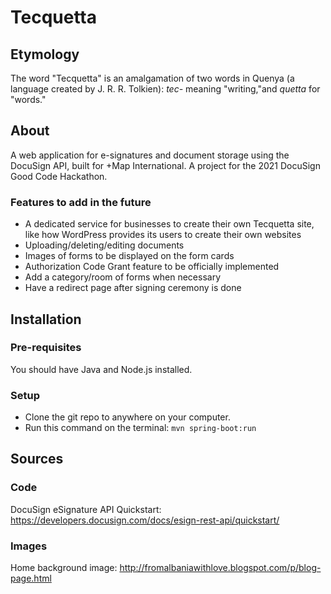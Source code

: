 # Tecquetta

## Etymology
The word "Tecquetta" is an amalgamation of two words in Quenya (a language created by J. R. R. Tolkien): _tec-_ meaning "writing,"and _quetta_ for "words." 

## About
A web application for e-signatures and document storage using the DocuSign API, built for +Map International. A project for the 2021 DocuSign Good Code Hackathon. 

### Features to add in the future
- A dedicated service for businesses to create their own Tecquetta site, like how WordPress provides its users to create their own websites
- Uploading/deleting/editing documents  
- Images of forms to be displayed on the form cards
- Authorization Code Grant feature to be officially implemented
- Add a category/room of forms when necessary
- Have a redirect page after signing ceremony is done

## Installation

### Pre-requisites

You should have Java and Node.js installed. 

### Setup

- Clone the git repo to anywhere on your computer.
- Run this command on the terminal: 
  `mvn spring-boot:run`

## Sources

### Code

DocuSign eSignature API Quickstart: https://developers.docusign.com/docs/esign-rest-api/quickstart/

### Images

Home background image: http://fromalbaniawithlove.blogspot.com/p/blog-page.html


